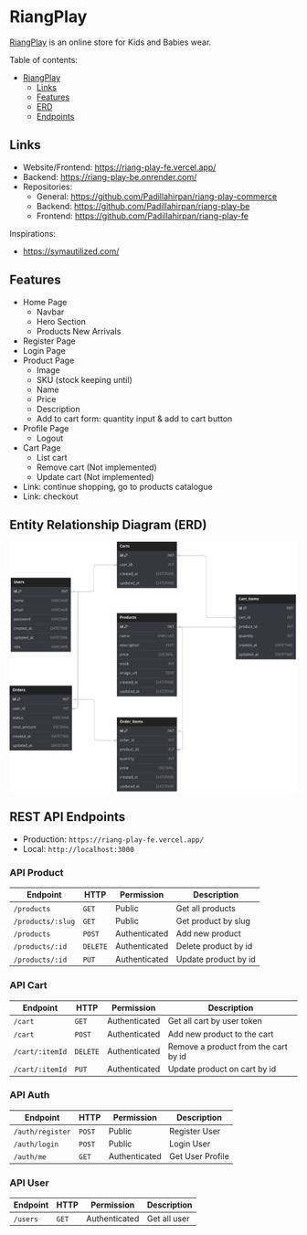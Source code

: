 # RiangPlay

[RiangPlay](https://riang-play-fe.vercel.app//) is an online store for Kids and Babies wear.

Table of contents:

- [RiangPlay](#riangplay)
  - [Links](#links)
  - [Features](#features)
  - [ERD](#entity-relationship-diagram-erd)
  - [Endpoints](#rest-api-endpoints)

## Links

- Website/Frontend: <https://riang-play-fe.vercel.app/>
- Backend: <https://riang-play-be.onrender.com/>
- Repositories:
  - General: <https://github.com/Padillahirpan/riang-play-commerce>
  - Backend: <https://github.com/Padillahirpan/riang-play-be>
  - Frontend: <https://github.com/Padillahirpan/riang-play-fe>

Inspirations:

- <https://symautilized.com/>

## Features

- Home Page
  - Navbar
  - Hero Section
  - Products New Arrivals
- Register Page
- Login Page
- Product Page
  - Image
  - SKU (stock keeping until)
  - Name
  - Price
  - Description
  - Add to cart form: quantity input & add to cart button
- Profile Page
  - Logout
- Cart Page
  - List cart
  - Remove cart (Not implemented)
  - Update cart (Not implemented)
- Link: continue shopping, go to products catalogue
- Link: checkout

## Entity Relationship Diagram (ERD)

![ERD](./diagrams/riang-play-erd.svg)

## REST API Endpoints

- Production: `https://riang-play-fe.vercel.app/`
- Local: `http://localhost:3000`

### API Product

| Endpoint          | HTTP     | Permission    | Description          |
| ----------------- | -------- | ------------- | -------------------- |
| `/products`       | `GET`    | Public        | Get all products     |
| `/products/:slug` | `GET`    | Public        | Get product by slug  |
| `/products`       | `POST`   | Authenticated | Add new product      |
| `/products/:id`   | `DELETE` | Authenticated | Delete product by id |
| `/products/:id`   | `PUT`    | Authenticated | Update product by id |

### API Cart

| Endpoint        | HTTP     | Permission    | Description                          |
| --------------- | -------- | ------------- | ------------------------------------ |
| `/cart`         | `GET`    | Authenticated | Get all cart by user token           |
| `/cart`         | `POST`   | Authenticated | Add new product to the cart          |
| `/cart/:itemId` | `DELETE` | Authenticated | Remove a product from the cart by id |
| `/cart/:itemId` | `PUT`    | Authenticated | Update product on cart by id         |

### API Auth

| Endpoint         | HTTP   | Permission    | Description      |
| ---------------- | ------ | ------------- | ---------------- |
| `/auth/register` | `POST` | Public        | Register User    |
| `/auth/login`    | `POST` | Public        | Login User       |
| `/auth/me`       | `GET`  | Authenticated | Get User Profile |

### API User

| Endpoint | HTTP  | Permission    | Description  |
| -------- | ----- | ------------- | ------------ |
| `/users` | `GET` | Authenticated | Get all user |
